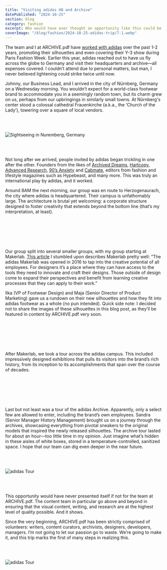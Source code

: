```yaml
---
title: "Visiting adidas HQ and Archive"
datePublished: "2024-10-25"
section: blog
category: fashion
excerpt: Who would have ever thought an opportunity like this could be possible?
coverImage: "/blog/fashion/2024-10-25-adidas-trip/7-1.webp"
---
```


The team and I at ARCHIVE.pdf have [worked with adidas](https://www.instagram.com/stories/highlights/18008854915814606/) over the past 1-2 years, promoting their silhouettes and even covering their Y-3 show during Paris Fashion Week. Earlier this year, adidas reached out to have us fly across the globe to Germany and visit their headquarters and archive—all expenses covered. I couldn’t attend due to personal matters, but man, I never believed lightening could strike twice until now.

Johnny, our Business Lead, and I arrived in the city of Nürnberg, Germany on a Wednesday morning. You wouldn’t expect for a world-class footwear brand to accommodate you in a seemingly random town, but its charm grew on us, perhaps from our upbringings in similarly small towns. At Nürnberg's center stood a colossal cathedral Frauenkirche (a.k.a., the ‘Church of the Lady’), towering over a square of local vendors.

<br/>
<br/>

<Image 
    src="/blog/fashion/2024-10-25-adidas-trip/1-1.webp" 
    alt="Sightseeing in Nuremberg, Germany" 
    aspectRatio="9:16"
/>

<br/>
<br/>

Not long after we arrived, people invited by adidas began trickling in one after the other. Founders from the likes of [Archived Dreams](https://www.instagram.com/archived.dreams/), [Hartcopy](https://www.instagram.com/hartcopy/), [Advanced Research](https://www.instagram.com/advanced.research/), [90’s Anxiety](https://www.instagram.com/90sanxiety/) and [Cabmate](https://www.instagram.com/cabmate/), editors from fashion and lifestyle magazines such as Hypebeast, and many more. This was truly an international play by adidas, and it worked.

Around 8AM the next morning, our group was en route to Herzogenaurach, the city where adidas is headquartered. Their campus is unfathomably large. The architecture is brutal yet welcoming: a corporate structure designed to foster creativity that extends beyond the bottom line (that’s my interpretation, at least).

<br/>
<br/>

<Slideshow aspectRatio="4 / 3" navArrowColor="#ffffff" slides='[
  { "src": "/blog/fashion/2024-10-25-adidas-trip/2-2.webp", "alt": "adidas Headquarters" },
  { "src": "/blog/fashion/2024-10-25-adidas-trip/2-4.webp", "alt": "adidas Headquarters" },
  { "src": "/blog/fashion/2024-10-25-adidas-trip/2-3.webp", "alt": "adidas Headquarters" },
  { "src": "/blog/fashion/2024-10-25-adidas-trip/2-1.webp", "alt": "adidas Headquarters" }
]' />

<br/>
<br/>

Our group split into several smaller groups, with my group starting at Makerlab. [This article](https://www.shanemachir.com/adidas-makerlab) I stumbled upon describes Makerlab pretty well: “The adidas Makerlab was opened in 2016 to tap into the creative potential of all employees. For designers it’s a place where they can have access to the tools they need to innovate and craft their designs. Those outside of design come to expand their perspectives and benefit from learning creative processes that they can apply to their work.”

Ilka (VP of Footwear Design) and Maja (Senior Director of Product Marketing) gave us a rundown on their new silhouettes and how they fit into adidas footwear as a whole (no pun intended). Quick side note: I decided not to share the images of these silhouettes in this blog post, as they’ll be featured in content by ARCHIVE.pdf very soon.

<br/>
<br/>

<Slideshow aspectRatio="4 / 3" navArrowColor="#ffffff" slides='[
  { "src": "/blog/fashion/2024-10-25-adidas-trip/3-1.webp", "alt": "adidas Makerlab" },
  { "src": "/blog/fashion/2024-10-25-adidas-trip/3-2.webp", "alt": "adidas Makerlab" },
  { "src": "/blog/fashion/2024-10-25-adidas-trip/3-3.webp", "alt": "adidas Makerlab" }
]' />

<br/>
<br/>

After Makerlab, we took a tour across the adidas campus. This included impressively designed exhibitions that pulls its visitors into the brand’s rich history, from its inception to its accomplishments that span over the course of decades.

<br/>
<br/>

<Slideshow aspectRatio="4 / 3" navArrowColor="#ffffff" slides='[
  { "src": "/blog/fashion/2024-10-25-adidas-trip/4-1.webp", "alt": "adidas Headquarters" },
  { "src": "/blog/fashion/2024-10-25-adidas-trip/5-4.webp", "alt": "adidas Tour" },
  { "src": "/blog/fashion/2024-10-25-adidas-trip/5-1.webp", "alt": "adidas Tour" },
  { "src": "/blog/fashion/2024-10-25-adidas-trip/5-2.webp", "alt": "adidas Tour" }
]' />

<br/>
<br/>

Last but not least was a tour of the adidas Archive. Apparently, only a select few are allowed to enter, including the brand’s own employees. Sandra (Senior Manager History Management) brought us on a journey through the archives, showcasing everything from pivotal sneakers to the original models that inspired the newly released silhouettes. The archive tour lasted for about an hour—too little time in my opinion. Just imagine what’s hidden in these aisles of white boxes, stored in a temperature-controlled, sanitized space. I hope that our team can dig even deeper in the near future.

<br/>
<br/>

<Image 
    src="/blog/fashion/2024-10-25-adidas-trip/6-1.webp" 
    alt="adidas Tour" 
    aspectRatio="4:3"
/>

<br/>
<br/>

This opportunity would have never presented itself if not for the team at ARCHIVE.pdf. The content team in particular go above and beyond in ensuring that the visual content, writing, and research are at the highest level of quality possible. And it shows.

Since the very beginning, ARCHIVE.pdf has been strictly comprised of volunteers: writers, content curators, archivists, designers, developers, managers. I’m not going to let our passion go to waste. We’re going to make it, and this trip marks the first of many steps in realizing this.

<br/>
<br/>

<Image 
    src="/blog/fashion/2024-10-25-adidas-trip/7-1.webp" 
    alt="adidas Tour" 
    aspectRatio="9:16"
/>
